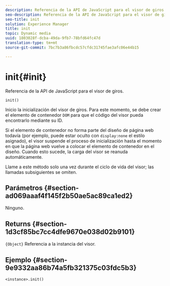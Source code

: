 ```yaml
---
description: Referencia de la API de JavaScript para el visor de giros.
seo-description: Referencia de la API de JavaScript para el visor de giros.
seo-title: init
solution: Experience Manager
title: init
topic: Dynamic media
uuid: 1803028f-dcba-49da-9fb7-78bfd64fc47d
translation-type: tm+mt
source-git-commit: 7bc7b3a86fbcdc57cfdc31745fae3afc06e44b15

---
```



# init{#init}

Referencia de la API de JavaScript para el visor de giros.

`init()`

Inicio la inicialización del visor de giros. Para este momento, se debe crear el elemento de contenedor `DOM` para que el código del visor pueda encontrarlo mediante su ID.

Si el elemento de contenedor no forma parte del diseño de página web todavía (por ejemplo, puede estar oculto con `display:none` el estilo asignado), el visor suspende el proceso de inicialización hasta el momento en que la página web vuelve a colocar el elemento de contenedor en el diseño. Cuando esto sucede, la carga del visor se reanuda automáticamente.

Llame a este método solo una vez durante el ciclo de vida del visor; las llamadas subsiguientes se omiten.

## Parámetros {#section-ad069aaaf4f145f2b50ae5ac89ca1ed2}

Ninguno.

## Returns {#section-1d3cf85bc7cc4dfe9670e038d02b9101}

`{Object}` Referencia a la instancia del visor.

## Ejemplo {#section-9e9332aa86b74a5fb321375c03fdc5b3}

```
<instance>.init()
```

